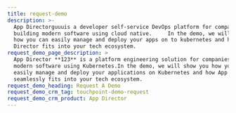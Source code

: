 ```yaml
---
title: request-demo
description: >-
  App Directorguuuis a developer self-service DevOps platform for companies
  building modern software using cloud native.     In the demo, we will show you
  how you can easily manage and deploy your apps on to kubernetes and how App
  Director fits into your tech ecosystem.
request_demo_page_description: >
  App Director **123** is a platform engineering solution for companies building
  modern software using Kubernetes.In the demo, we will show you how you can
  easily manage and deploy your applications on Kubernetes and how App Director
  seamlessly fits into your tech ecosystem.
request_demo_heading: Request A Demo
request_demo_crm_tag: touchpoint-demo-request
request_demo_crm_product: App Director
---
```


